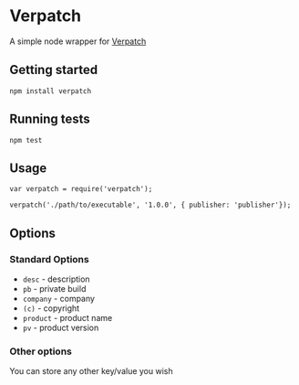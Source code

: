 # Verpatch

A simple node wrapper for [Verpatch](http://www.codeproject.com/Articles/37133/Simple-Version-Resource-Tool-for-Windows)

## Getting started

`npm install verpatch`

## Running tests

`npm test`

## Usage

```
var verpatch = require('verpatch');

verpatch('./path/to/executable', '1.0.0', { publisher: 'publisher'});

```

## Options

### Standard Options

* `desc` - description
* `pb` - private build
* `company` - company
* `(c)` - copyright
* `product` - product name
* `pv` - product version

### Other options

You can store any other key/value you wish